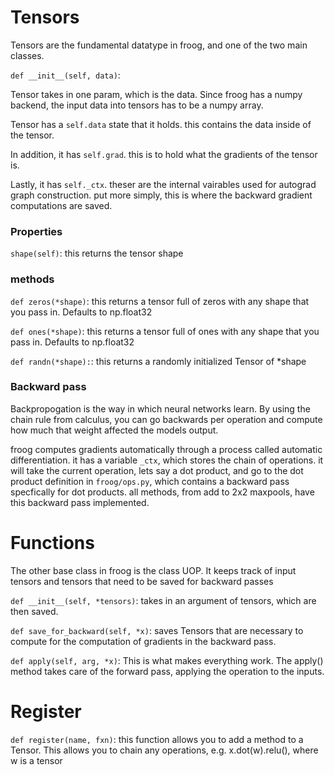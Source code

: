 # Tensors

Tensors are the fundamental datatype in froog, and one of the two main classes.

```def __init__(self, data)```:

Tensor takes in one param, which is the data. Since froog has a numpy backend, the input data into tensors has to be a numpy array.

Tensor has a ```self.data``` state that it holds. this contains the data inside of the tensor.

In addition, it has ```self.grad```. this is to hold what the gradients of the tensor is. 

Lastly, it has ```self._ctx```. theser are the internal vairables used for autograd graph construction. put more simply, this is where the backward gradient computations are saved. 

### Properties

```shape(self)```: this returns the tensor shape


### methods
```def zeros(*shape)```: this returns a tensor full of zeros with any shape that you pass in. Defaults to np.float32

```def ones(*shape)```: this returns a tensor full of ones with any shape that you pass in. Defaults to np.float32

```def randn(*shape):```: this returns a randomly initialized Tensor of *shape

### Backward pass
Backpropogation is the way in which neural networks learn. By using the chain rule from calculus, you can go backwards per operation and compute how much that weight affected the models output.

froog computes gradients automatically through a process called automatic differentiation. it has a variable ```_ctx```, which stores the chain of operations. it will take the current operation, lets say a dot product, and go to the dot product definition in ```froog/ops.py```, which contains a backward pass specfically for dot products. all methods, from add to 2x2 maxpools, have this backward pass implemented.

# Functions

The other base class in froog is the class UOP. It keeps track of input tensors and tensors that need to be saved for backward passes

```def __init__(self, *tensors)```: takes in an argument of tensors, which are then saved. 

```def save_for_backward(self, *x)```: saves Tensors that are necessary to compute for the computation of gradients in the backward pass. 

```def apply(self, arg, *x)```: This is what makes everything work. The apply() method takes care of the forward pass, applying the operation to the inputs.

# Register

```def register(name, fxn)```: this function allows you to add a method to a Tensor. This allows you to chain any operations, e.g. x.dot(w).relu(), where w is a tensor